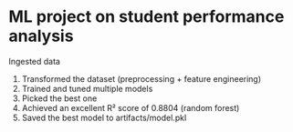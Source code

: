 # ML project on student performance analysis
Ingested data
1. Transformed the dataset (preprocessing + feature engineering)
2. Trained and tuned multiple models
3. Picked the best one
4. Achieved an excellent R² score of 0.8804 (random forest)
5. Saved the best model to artifacts/model.pkl

